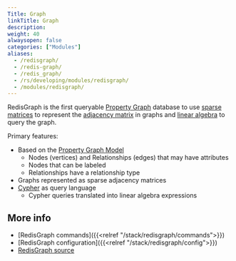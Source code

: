 ```yaml
---
Title: Graph
linkTitle: Graph
description:
weight: 40
alwaysopen: false
categories: ["Modules"]
aliases:
  - /redisgraph/
  - /redis-graph/
  - /redis_graph/
  - /rs/developing/modules/redisgraph/
  - /modules/redisgraph/
---
```

RedisGraph is the first queryable [Property Graph](https://github.com/opencypher/openCypher/blob/master/docs/property-graph-model.adoc) database to use [sparse matrices](https://en.wikipedia.org/wiki/Sparse_matrix) to represent the [adjacency matrix](https://en.wikipedia.org/wiki/Adjacency_matrix) in graphs and [linear algebra](http://faculty.cse.tamu.edu/davis/GraphBLAS.html) to query the graph.

Primary features:

- Based on the [Property Graph Model](https://github.com/opencypher/openCypher/blob/master/docs/property-graph-model.adoc)
    - Nodes (vertices) and Relationships (edges) that may have attributes
    - Nodes that can be labeled
    - Relationships have a relationship type
- Graphs represented as sparse adjacency matrices
- [Cypher](http://www.opencypher.org/) as query language
    - Cypher queries translated into linear algebra expressions

## More info

- [RedisGraph commands]({{<relref "/stack/redisgraph/commands">}})
- [RedisGraph configuration]({{<relref "/stack/redisgraph/config">}})
- [RedisGraph source](https://github.com/RedisGraph/RedisGraph)